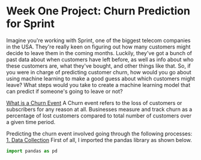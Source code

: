 # **Week One Project: Churn Prediction for Sprint**
 Imagine you're working with Sprint, one of the biggest telecom companies in the USA. They're really keen on figuring out how many customers might decide to leave them in the coming months. Luckily, they've got a bunch of past data about when customers have left before, as well as info about who these customers are, what they've bought, and other things like that. So, if you were in charge of predicting customer churn, how would you go about using machine learning to make a good guess about which customers might leave? What steps would you take to create a machine learning model that can predict if someone's going to leave or not?

 <u>What is a Churn Event</u>
 A Churn event refers to the loss of customers or subscribers for any reason at all. Businesses measure and track churn as a percentage of lost customers compared to total number of customers over a given time period.

 Predicting the churn event involved going through the following processes:
 <u>1. Data Collection</u>
First of all, I imported the pandas library as shown below.
```python
import pandas as pd
```